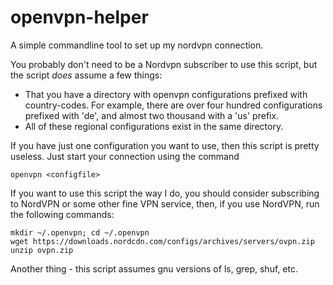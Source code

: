 # openvpn-helper
A simple commandline tool to set up my nordvpn connection.

You probably don't need to be a Nordvpn subscriber to use this script,
but the script _does_ assume a few things:

- That you have a directory with openvpn configurations prefixed with
  country-codes. For example, there are over four hundred
  configurations prefixed with 'de', and almost two thousand with a
  'us' prefix.
- All of these regional configurations exist in the same directory.

If you have just one configuration you want to use, then this script
is pretty useless. Just start your connection using the command

	openvpn <configfile>

If you want to use this script the way I do, you should consider subscribing to NordVPN or some other fine VPN service, then, if you use NordVPN, run the following commands:

	mkdir ~/.openvpn; cd ~/.openvpn
	wget https://downloads.nordcdn.com/configs/archives/servers/ovpn.zip
	unzip ovpn.zip

Another thing - this script assumes gnu versions of ls, grep, shuf, etc.
